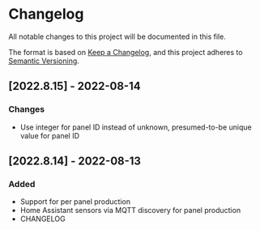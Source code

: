 # Changelog
All notable changes to this project will be documented in this file.

The format is based on [Keep a Changelog](https://keepachangelog.com/en/1.0.0/),
and this project adheres to [Semantic Versioning](https://semver.org/spec/v2.0.0.html).

## [2022.8.15] - 2022-08-14
### Changes
- Use integer for panel ID instead of unknown, presumed-to-be unique value for panel ID 

## [2022.8.14] - 2022-08-13
### Added
- Support for per panel production
- Home Assistant sensors via MQTT discovery for panel production
- CHANGELOG
